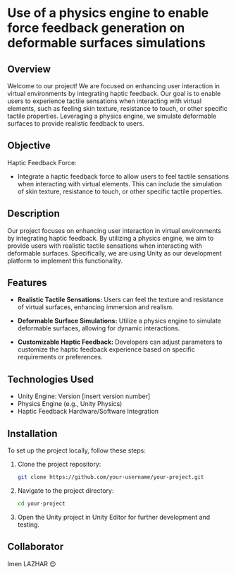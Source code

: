 # Use of a physics engine to enable force feedback generation on deformable surfaces simulations

## Overview

Welcome to our project! We are focused on enhancing user interaction in virtual environments by integrating haptic feedback. Our goal is to enable users to experience tactile sensations when interacting with virtual elements, such as feeling skin texture, resistance to touch, or other specific tactile properties. Leveraging a physics engine, we simulate deformable surfaces to provide realistic feedback to users.

## Objective

 Haptic Feedback Force:
- Integrate a haptic feedback force to allow users to feel tactile sensations when interacting with virtual elements. This can include the simulation of skin texture, resistance to touch, or other specific tactile properties.

## Description

Our project focuses on enhancing user interaction in virtual environments by integrating haptic feedback. By utilizing a physics engine, we aim to provide users with realistic tactile sensations when interacting with deformable surfaces. Specifically, we are using Unity as our development platform to implement this functionality.

## Features

- **Realistic Tactile Sensations:** Users can feel the texture and resistance of virtual surfaces, enhancing immersion and realism.
  
- **Deformable Surface Simulations:** Utilize a physics engine to simulate deformable surfaces, allowing for dynamic interactions.
  
- **Customizable Haptic Feedback:** Developers can adjust parameters to customize the haptic feedback experience based on specific requirements or preferences.

## Technologies Used

- Unity Engine: Version [insert version number]
- Physics Engine (e.g., Unity Physics)
- Haptic Feedback Hardware/Software Integration

## Installation

To set up the project locally, follow these steps:

1. Clone the project repository:
    ```bash
    git clone https://github.com/your-username/your-project.git
    ```

2. Navigate to the project directory:
    ```bash
    cd your-project
    ```

3. Open the Unity project in Unity Editor for further development and testing.

## Collaborator
Imen LAZHAR 😍
